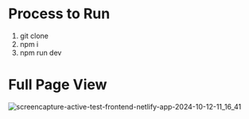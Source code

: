 # Process to Run
1. git clone
2. npm i
3. npm run dev

# Full Page View
![screencapture-active-test-frontend-netlify-app-2024-10-12-11_16_41](https://github.com/user-attachments/assets/ec3f577c-5a88-484d-be72-ce388167784b)
